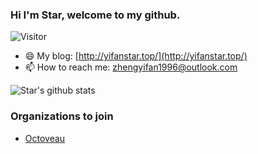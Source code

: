 ### Hi I'm Star, welcome to my github.

![Visitor](https://visitor-badge.glitch.me/badge?page_id=yifanzheng.yifanzheng)

- 😄 My blog: [http://yifanstar.top/](http://yifanstar.top/)
- 📫 How to reach me: [zhengyifan1996@outlook.com](zhengyifan1996@outlook.com)

<!-- ![Star's github stats](https://github-readme-stats.vercel.app/api?username=yifanzheng&show_icons=true&title_color=fff&icon_color=79ff97&text_color=9f9f9f&bg_color=151515)-->

![Star's github stats](https://github-readme-stats.vercel.app/api?username=yifanzheng&show_icons=true)

### Organizations to join
- [Octoveau](https://github.com/Octoveau)
